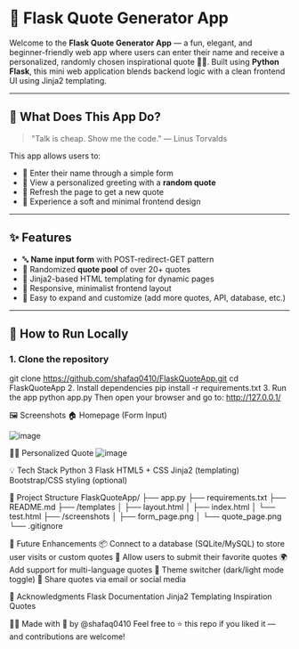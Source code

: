 # 🌟 Flask Quote Generator App

Welcome to the **Flask Quote Generator App** — a fun, elegant, and beginner-friendly web app where users can enter their name and receive a personalized, randomly chosen inspirational quote 💬✨. Built using **Python Flask**, this mini web application blends backend logic with a clean frontend UI using Jinja2 templating.

---

## 🧠 What Does This App Do?

> "Talk is cheap. Show me the code." — Linus Torvalds

This app allows users to:
- 🎯 Enter their name through a simple form
- 💬 View a personalized greeting with a **random quote**
- 🔁 Refresh the page to get a new quote
- 🧡 Experience a soft and minimal frontend design

---

## ✨ Features

- 🔤 **Name input form** with POST-redirect-GET pattern
- 📜 Randomized **quote pool** of over 20+ quotes
- 🎨 Jinja2-based HTML templating for dynamic pages
- 📱 Responsive, minimalist frontend layout
- 🔄 Easy to expand and customize (add more quotes, API, database, etc.)

---

## 🚀 How to Run Locally

### 1. Clone the repository


git clone https://github.com/shafaq0410/FlaskQuoteApp.git
cd FlaskQuoteApp
2. Install dependencies
pip install -r requirements.txt
3. Run the app
python app.py
Then open your browser and go to:
http://127.0.0.1/


🖼️ Screenshots
🏠 Homepage (Form Input)

![image](https://github.com/user-attachments/assets/15f03b6e-a392-4141-a45d-39b7464765ff)

🙋‍♀️ Personalized Quote
![image](https://github.com/user-attachments/assets/0274e4ef-c689-467b-b84f-dd8ca0072114)




💡 Tech Stack
Python 3
Flask
HTML5 + CSS
Jinja2 (templating)
Bootstrap/CSS styling (optional)


📁 Project Structure
FlaskQuoteApp/
├── app.py
├── requirements.txt
├── README.md
├── /templates
│   ├── layout.html
│   ├── index.html
│   └── test.html
├── /screenshots
│   ├── form_page.png
│   └── quote_page.png
└── .gitignore


🔮 Future Enhancements
📦 Connect to a database (SQLite/MySQL) to store user visits or custom quotes
📝 Allow users to submit their favorite quotes
🌍 Add support for multi-language quotes
🎨 Theme switcher (dark/light mode toggle)
💌 Share quotes via email or social media

🙌 Acknowledgments
Flask Documentation
Jinja2 Templating
Inspiration Quotes

👩‍💻 Made with 💚 by @shafaq0410
Feel free to ⭐ this repo if you liked it — and contributions are welcome!
